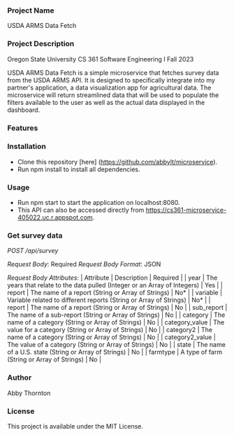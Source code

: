 ### Project Name
USDA ARMS Data Fetch

### Project Description
Oregon State University
CS 361 Software Engineering I
Fall 2023

USDA ARMS Data Fetch is a simple microservice that fetches survey data from the USDA ARMS API. It is designed to specifically integrate into my partner's application, a data visualization app for agricultural data. The microservice will return streamlined data that will be used to populate the filters available to the user as well as the actual data displayed in the dashboard.

### Features

### Installation
* Clone this repository [here] (https://github.com/abbylt/microservice).
* Run npm install to install all dependencies.

### Usage
* Run npm start to start the application on localhost:8080.
* This API can also be accessed directly from https://cs361-microservice-405022.uc.r.appspot.com.

### Get survey data

*POST /api/survey*

*Request Body*: Required
*Request Body Format*: JSON 

*Request Body Attributes*:
| Attribute | Description | Required |
| year | The years that relate to the data pulled (Integer or an Array of Integers) | Yes |
| report | The name of a report (String or Array of Strings) | No* | 
| variable | Variable related to different reports (String or Array of Strings) | No* | 
| report | The name of a report (String or Array of Strings) | No | 
| sub_report | The name of a sub-report (String or Array of Strings) | No | 
| category | The name of a category (String or Array of Strings) | No | 
| category_value | The value for a category (String or Array of Strings) | No | 
| category2 | The name of a category (String or Array of Strings) | No | 
| category2_value | The value of a category (String or Array of Strings) | No | 
| state | The name of a U.S. state (String or Array of Strings) | No | 
| farmtype | A type of farm (String or Array of Strings) | No |


### Author
Abby Thornton 

### License
This project is available under the MIT License.